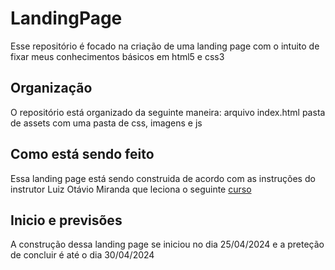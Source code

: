 # LandingPage
Esse repositório é focado na criação de uma landing page com o intuito de fixar meus conhecimentos básicos em html5 e css3

## Organização
O repositório está organizado da seguinte maneira:
arquivo index.html
pasta de assets com uma pasta de css, imagens e js

## Como está sendo feito
Essa landing page está sendo construida de acordo com as instruções do instrutor Luiz Otávio Miranda que leciona o seguinte [curso](https://www.udemy.com/course/curso-de-javascript-moderno-do-basico-ao-avancado/?couponCode=ST6MT42324)

## Inicio e previsões
A construção dessa landing page se iniciou no dia 25/04/2024 e a preteção de concluir é até o dia 30/04/2024

